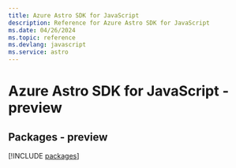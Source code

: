 ```yaml
---
title: Azure Astro SDK for JavaScript
description: Reference for Azure Astro SDK for JavaScript
ms.date: 04/26/2024
ms.topic: reference
ms.devlang: javascript
ms.service: astro
---
```

# Azure Astro SDK for JavaScript - preview
## Packages - preview
[!INCLUDE [packages](astro-index.md)]